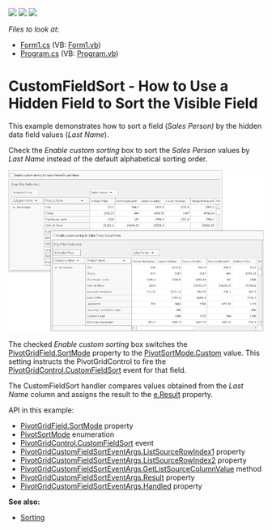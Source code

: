 <!-- default badges list -->
![](https://img.shields.io/endpoint?url=https://codecentral.devexpress.com/api/v1/VersionRange/128579525/13.1.4%2B)
[![](https://img.shields.io/badge/Open_in_DevExpress_Support_Center-FF7200?style=flat-square&logo=DevExpress&logoColor=white)](https://supportcenter.devexpress.com/ticket/details/E331)
[![](https://img.shields.io/badge/📖_How_to_use_DevExpress_Examples-e9f6fc?style=flat-square)](https://docs.devexpress.com/GeneralInformation/403183)
<!-- default badges end -->
<!-- default file list -->
*Files to look at*:

* [Form1.cs](./CS/Form1.cs) (VB: [Form1.vb](./VB/Form1.vb))
* [Program.cs](./CS/Program.cs) (VB: [Program.vb](./VB/Program.vb))
<!-- default file list end -->
# CustomFieldSort - How to Use a Hidden Field to Sort the Visible Field

This example demonstrates how to sort a field (_Sales Person)_ by the hidden data field values (_Last Name_).

Check the _Enable custom sorting_ box to sort the _Sales Person_ values by _Last Name_ instead of the default alphabetical sorting order.

![](./images/screenshot.png)

The checked _Enable custom sorting_ box switches the [PivotGridField.SortMode](https://docs.devexpress.com/CoreLibraries/DevExpress.XtraPivotGrid.PivotGridFieldBase.SortMode) property to the [PivotSortMode.Custom](https://docs.devexpress.com/CoreLibraries/DevExpress.XtraPivotGrid.PivotSortMode) value. This setting instructs the PivotGridControl to fire the [PivotGridControl.CustomFieldSort](https://docs.devexpress.com/WindowsForms/DevExpress.XtraPivotGrid.PivotGridControl.CustomFieldSort) event for that field.

The CustomFieldSort handler compares values obtained from the _Last Name_ column and assigns the result to the [e.Result](https://docs.devexpress.com/CoreLibraries/DevExpress.XtraPivotGrid.PivotGridCustomFieldSortEventArgsBase-1.Result) property.

API in this example:

* [PivotGridField.SortMode](https://docs.devexpress.com/CoreLibraries/DevExpress.XtraPivotGrid.PivotGridFieldBase.SortMode) property
* [PivotSortMode](https://docs.devexpress.com/CoreLibraries/DevExpress.XtraPivotGrid.PivotSortMode) enumeration
* [PivotGridControl.CustomFieldSort](https://docs.devexpress.com/WindowsForms/DevExpress.XtraPivotGrid.PivotGridControl.CustomFieldSort) event
* [PivotGridCustomFieldSortEventArgs.ListSourceRowIndex1](https://docs.devexpress.com/CoreLibraries/DevExpress.XtraPivotGrid.PivotGridCustomFieldSortEventArgsBase-1.ListSourceRowIndex1) property
* [PivotGridCustomFieldSortEventArgs.ListSourceRowIndex2](https://docs.devexpress.com/CoreLibraries/DevExpress.XtraPivotGrid.PivotGridCustomFieldSortEventArgsBase-1.ListSourceRowIndex2) property
* [PivotGridCustomFieldSortEventArgs.GetListSourceColumnValue](https://docs.devexpress.com/CoreLibraries/DevExpress.XtraPivotGrid.PivotGridCustomFieldSortEventArgsBase-1.GetListSourceColumnValue(System.Int32-System.String)) method
* [PivotGridCustomFieldSortEventArgs.Result](https://docs.devexpress.com/CoreLibraries/DevExpress.XtraPivotGrid.PivotGridCustomFieldSortEventArgsBase-1.Result) property
* [PivotGridCustomFieldSortEventArgs.Handled](https://docs.devexpress.com/CoreLibraries/DevExpress.XtraPivotGrid.PivotGridCustomFieldSortEventArgsBase-1.Handled) property

**See also:**

* [Sorting](https://docs.devexpress.com/WindowsForms/1809)
